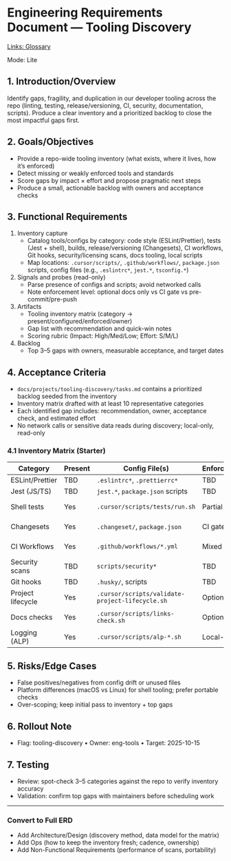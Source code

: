 # Engineering Requirements Document — Tooling Discovery

[Links: Glossary](../../glossary.md)

Mode: Lite

## 1. Introduction/Overview

Identify gaps, fragility, and duplication in our developer tooling across the repo (linting, testing, release/versioning, CI, security, documentation, scripts). Produce a clear inventory and a prioritized backlog to close the most impactful gaps first.

## 2. Goals/Objectives

- Provide a repo-wide tooling inventory (what exists, where it lives, how it’s enforced)
- Detect missing or weakly enforced tools and standards
- Score gaps by impact × effort and propose pragmatic next steps
- Produce a small, actionable backlog with owners and acceptance checks

## 3. Functional Requirements

1. Inventory capture
   - Catalog tools/configs by category: code style (ESLint/Prettier), tests (Jest + shell), builds, release/versioning (Changesets), CI workflows, Git hooks, security/licensing scans, docs tooling, local scripts
   - Map locations: `.cursor/scripts/`, `.github/workflows/`, `package.json` scripts, config files (e.g., `.eslintrc*`, `jest.*`, `tsconfig.*`)
2. Signals and probes (read-only)
   - Parse presence of configs and scripts; avoid networked calls
   - Note enforcement level: optional docs only vs CI gate vs pre-commit/pre-push
3. Artifacts
   - Tooling inventory matrix (category → present/configured/enforced/owner)
   - Gap list with recommendation and quick-win notes
   - Scoring rubric (Impact: High/Med/Low; Effort: S/M/L)
4. Backlog
   - Top 3–5 gaps with owners, measurable acceptance, and target dates

## 4. Acceptance Criteria

- `docs/projects/tooling-discovery/tasks.md` contains a prioritized backlog seeded from the inventory
- Inventory matrix drafted with at least 10 representative categories
- Each identified gap includes: recommendation, owner, acceptance check, and estimated effort
- No network calls or sensitive data reads during discovery; local-only, read-only

### 4.1 Inventory Matrix (Starter)

| Category          | Present | Config File(s)                                  | Enforcement | Owner     |
| ----------------- | ------- | ----------------------------------------------- | ----------- | --------- |
| ESLint/Prettier   | TBD     | `.eslintrc*`, `.prettierrc*`                    | TBD         | TBD       |
| Jest (JS/TS)      | TBD     | `jest.*`, `package.json` scripts                | TBD         | TBD       |
| Shell tests       | Yes     | `.cursor/scripts/tests/run.sh`                  | Partial     | eng-tools |
| Changesets        | Yes     | `.changeset/`, `package.json`                   | CI gated    | eng-tools |
| CI Workflows      | Yes     | `.github/workflows/*.yml`                       | Mixed       | eng-tools |
| Security scans    | TBD     | `scripts/security*`                             | TBD         | TBD       |
| Git hooks         | TBD     | `.husky/`, scripts                              | TBD         | TBD       |
| Project lifecycle | Yes     | `.cursor/scripts/validate-project-lifecycle.sh` | Optional    | eng-tools |
| Docs checks       | Yes     | `.cursor/scripts/links-check.sh`                | Optional    | eng-tools |
| Logging (ALP)     | Yes     | `.cursor/scripts/alp-*.sh`                      | Local-only  | eng-tools |

## 5. Risks/Edge Cases

- False positives/negatives from config drift or unused files
- Platform differences (macOS vs Linux) for shell tooling; prefer portable checks
- Over-scoping; keep initial pass to inventory + top gaps

## 6. Rollout Note

- Flag: tooling-discovery • Owner: eng-tools • Target: 2025-10-15

## 7. Testing

- Review: spot-check 3–5 categories against the repo to verify inventory accuracy
- Validation: confirm top gaps with maintainers before scheduling work

---

### Convert to Full ERD

- Add Architecture/Design (discovery method, data model for the matrix)
- Add Ops (how to keep the inventory fresh; cadence, ownership)
- Add Non-Functional Requirements (performance of scans, portability)
